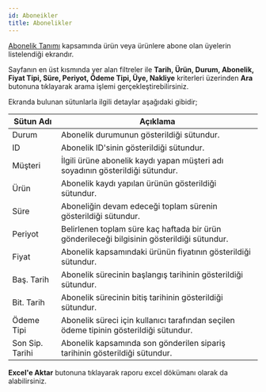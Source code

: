 ```yaml
---
id: Aboneikler
title: Abonelikler
---
```


[Abonelik Tanımı](abonelik-tanimi.md) kapsamında ürün veya ürünlere abone olan üyelerin listelendiği ekrandır.

Sayfanın en üst kısmında yer alan filtreler ile **Tarih, Ürün, Durum, Abonelik, Fiyat Tipi, Süre, Periyot, Ödeme Tipi, Üye, Nakliye** kriterleri üzerinden **Ara** butonuna tıklayarak arama işlemi gerçekleştirebilirsiniz.

Ekranda bulunan sütunlarla ilgili detaylar aşağıdaki gibidir;

|Sütun Adı|Açıklama|
|--|--|
|Durum|Abonelik durumunun gösterildiği sütundur.|
|ID|Abonelik ID'sinin gösterildiği sütundur.|
|Müşteri|İlgili ürüne abonelik kaydı yapan müşteri adı soyadının gösterildiği sütundur.|
|Ürün|Abonelik kaydı yapılan ürünün gösterildiği sütundur.|
|Süre|Aboneliğin devam edeceği toplam sürenin gösterildiği sütundur.|
|Periyot|Belirlenen toplam süre kaç haftada bir ürün gönderileceği bilgisinin gösterildiği sütundur.|
|Fiyat|Abonelik kapsamındaki ürünün fiyatının gösterildiği sütundur.|
|Baş. Tarih|Abonelik sürecinin başlangış tarihinin gösterildiği sütundur.|
|Bit. Tarih|Abonelik sürecinin bitiş tarihinin gösterildiği sütundur.|
|Ödeme Tipi|Abonelik süreci için kullanıcı tarafından seçilen ödeme tipinin gösterildiği sütundur.|
|Son Sip. Tarihi|Abonelik kapsamında son gönderilen sipariş tarihinin gösterildiği sütundur.|

**Excel'e Aktar** butonuna tıklayarak raporu excel dökümanı olarak da alabilirsiniz.
